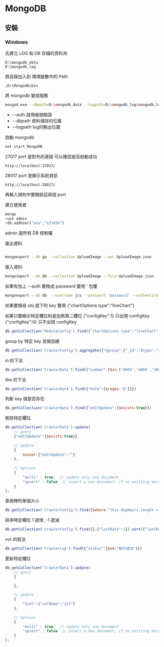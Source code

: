 # MongoDB

## 安裝

### Windows

先建立 LOG 和 DB 存檔的資料夾

```
D:\mongodb_data
D:\mongodb_log
```

將目錄加入到 環境變數中的 Path

```
;D:\Mongodb\bin
```
將 mongodb 變成服務

```bash
mongod.exe --dbpath=D:\mongodb_data --logpath=D:\mongodb_log\mongodb.log --auth --install 
```

- --auth 啟用帳號驗證
- --dbpath 資料儲存的位置
- --logpath log的輸出位置

啟動 mongodb

```bash
net start MongoDB
```

27017 port 是對外的連接 可以確認是否啟動成功
```
http://localhost:27017/
```

28017 port 是顯示系統資訊

```
http://localhost:28017/
```

再輸入規則中要開啟這兩個 port





建立使用者

```bash
mongo
>use admin
>db.addUser("aaa","123456")

```

admin 是所有 DB  控制權


匯出資料

```bash

mongoexport --db ga --collection UploadImage --out UploadImage.json

```



匯入資料

```bash
mongoimport --db db --collection UploadImage --file UploadImage.json
```


如果有加上 --auth 要換成 password 要用 '  包覆

```bash 
mongoexport --db db  --username jcs --password 'password' --authenticationDatabase admin --collection CrawlerConfig --out CrawlerConfig.json

```

如果要搜尋 obj 底下的 key 要用 {"chartOptions.type":"lineChart"}

如果只要顯示特定欄位則是加再第二欄位 
{"configKey":1}  只出現 configKey
{"configKey":0}  只不出現 configKey

```js
db.getCollection('ModuleConfig').find({"chartOptions.type":"lineChart","showRate":true},{"configKey":1,"title":1,"module":1})
```

group by 特定 key 並做加總

```js
db.getCollection('CrawlerConfig').aggregate({"$group":{"_id":"$type","count":{"$sum":1}}})
```
in 的下法

```js
db.getCollection('CrawlerData').find({"number":{$in:['UK03','UK04','UK05']}})
```

like 的下法

```js
db.getCollection('CrawlerData').find({"date":{$regex:'Q'}}})
```

判斷 key 值是否存在

```js
db.getCollection('CrawlerData').find({"editUpdate":{$exists:true}})
```

刪除特定欄位

```js
db.getCollection('CrawlerData').update(
    // query 
    {"editUpdate":{$exists:true}},
    
    // update 
    {
        $unset:{"editUpdate":""}
    },
    
    // options 
    {
        "multi" : true,  // update only one document 
        "upsert" : false  // insert a new document, if no existing document match the query 
    }
);
```

查詢陣列某個大小

```js
db.getCollection('CrawlerConfig').find({$where:"this.dayHours.length > 1"})
```

排序特定欄位 1 遞增 ,-1 遞減

```js
db.getCollection('CrawlerConfig').find({},{"lastDate":1}).sort({"lastDate":-1})
```

not 的寫法

```js
db.getCollection('CrawlerLog').find({"status":{$ne:"執行成功"}})
```

更新特定欄位
```js
db.getCollection('CrawlerData').update(
    // query 
    {

    },
    
    // update 
    {
        "$set":{"colName":"123"}
    },
    
    // options 
    {
        "multi" : true,  // update only one document 
        "upsert" : false  // insert a new document, if no existing document 		  match the query 
    }
);
```